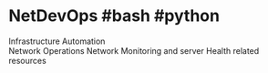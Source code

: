 # NetDevOps #bash #python
Infrastructure Automation <br>
Network Operations
Network Monitoring and server Health related resources
